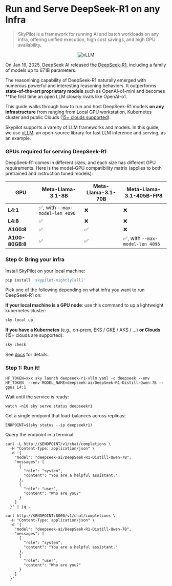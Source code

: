# Run and Serve DeepSeek-R1 on any Infra 

> SkyPilot is a framework for running AI and batch workloads on any infra, offering unified execution, high cost savings, and high GPU availability.

<p align="center">
    <img src="https://i.imgur.com/yxtzPEu.png" alt="vLLM"/>
</p>

On Jan 19, 2025, DeepSeek AI released the [DeepSeek-R1](https://github.com/deepseek-ai/DeepSeek-R1), including a family of models up to 671B parameters. 

The reasonining capability of DeepSeek-R1 naturally emerged with numerous powerful and interesting reasoning behaviors. It outperforms **state-of-the-art proprietary models** such as OpenAI-o1-mini and becomes **the first time an open LLM closely rivals like OpenAI-o1.

This guide walks through how to run and host DeepSeek-R1 models **on any infrastructure** from ranging from Local GPU workstation, Kubernetes cluster and public Clouds ([15+ clouds supported](https://docs.skypilot.co/en/latest/getting-started/installation.html)). 

Skypilot supports a vareity of LLM frameworks and models. In this guide, we use [vLLM](https://github.com/vllm-project/vllm), an open-source library for fast LLM inference and serving, as an example. 

### GPUs required for serving DeepSeek-R1

DeepSeek-R1 comes in different sizes, and each size has different GPU requirements. Here is the model-GPU compatibility matrix (applies to both pretrained and instruction tuned models):

| **GPU**         	| **Meta-Llama-3.1-8B**        	| **Meta-Llama-3.1-70B** 	| **Meta-Llama-3.1-405B-FP8**  	|
|-----------------	|------------------------------	|------------------------	|------------------------------	|
| **L4:1**        	| ✅, with `--max-model-len 4096` 	| ❌                      	| ❌                            	|
| **L4:8**        	| ✅                            	| ❌                      	| ❌                            	|
| **A100:8**      	| ✅                            	| ✅                      	| ❌                            	|
| **A100-80GB:8** 	| ✅                            	| ✅                      	| ✅, with `--max-model-len 4096` 	|


### Step 0: Bring your infra

Install SkyPilot on your local machine:

```bash
pip install 'skypilot-nightly[all]'
```

Pick one of the following depending on what infra you want to run DeepSeek-R1 on:

**If your local machine is a GPU node**: use this command to up a lightweight kubernetes cluster:

```bash
sky local up
```

**If you have a Kubernetes** (e.g., on-prem, EKS / GKE / AKS / ...) **or Clouds** (15+ clouds are supported):

```bash
sky check 
```
See [docs](https://docs.skypilot.co/en/latest/getting-started/installation.html) for details.


### Step 1: Run it!


```
HF_TOKEN=xxx sky launch deepseek-r1-vllm.yaml -c deepseek --env HF_TOKEN  --env MODEL_NAME=deepseek-ai/DeepSeek-R1-Distill-Qwen-7B --gpus L4:1
```

Wait until the service is ready:

```
watch -n10 sky serve status deepseekr1
```

Get a single endpoint that load-balances across replicas:

```
ENDPOINT=$(sky status --ip deepseekr1)
```

Query the endpoint in a terminal:
```
curl -L http://$ENDPOINT/v1/chat/completions \
  -H "Content-Type: application/json" \
  -d '{
    "model": "deepseek-ai/DeepSeek-R1-Distill-Qwen-7B",
    "messages": [
      {
        "role": "system",
        "content": "You are a helpful assistant."
      },
      {
        "role": "user",
        "content": "Who are you?"
      }
    ]
  }' | jq .

curl http://$ENDPOINT:8000/v1/chat/completions \
  -H "Content-Type: application/json" \
  -d '{
    "model": "deepseek-ai/DeepSeek-R1-Distill-Qwen-7B",
    "messages": [
      {
        "role": "system",
        "content": "You are a helpful assistant."
      },
      {
        "role": "user",
        "content": "Who are you?"
      }
    ]
  }'
```